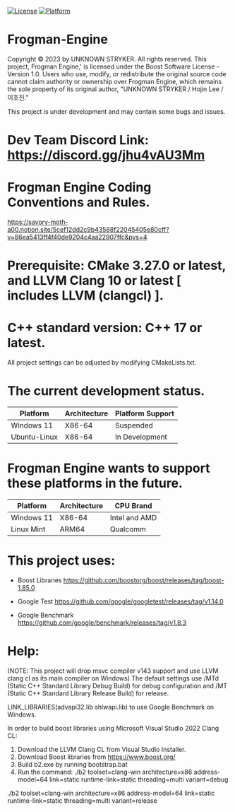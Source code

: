 [![License](https://img.shields.io/badge/License-boost-blue.svg)](LICENSE)
[![Platform](https://img.shields.io/badge/Platform-x86_64-white.svg)](PLATFORM)

# Frogman-Engine
Copyright © 2023 by UNKNOWN STRYKER. All rights reserved. 
This project, Frogman Engine,' is licensed under the Boost Software License - Version 1.0. 
Users who use, modify, or redistribute the original source code cannot claim authority or ownership over Frogman Engine, which remains the sole property of its original author, "UNKNOWN STRYKER / Hojin Lee / 이호진."

This project is under development and may contain some bugs and issues.

# Dev Team Discord Link: https://discord.gg/jhu4vAU3Mm

# Frogman Engine Coding Conventions and Rules.
https://savory-moth-a00.notion.site/5cef12dd2c9b43588f22045405e80cff?v=86ea5413ff4f40de9204c4aa22907ffc&pvs=4

# Prerequisite: CMake 3.27.0 or latest, and LLVM Clang 10 or latest [ includes LLVM (clangcl) ].

# C++ standard version: C++ 17 or latest.

All project settings can be adjusted by modifying CMakeLists.txt.

# The current development status.
| Platform     | Architecture  | Platform Support |
|--------------|---------------|------------------|
| Windows 11   | X86-64        | Suspended        |
| Ubuntu-Linux | X86-64        | In Development   |

# Frogman Engine wants to support these platforms in the future.
| Platform     | Architecture  |   CPU Brand   |
|--------------|---------------|---------------|
| Windows 11   | X86-64        | Intel and AMD |
| Linux Mint   | ARM64         |    Qualcomm   |

# This project uses:
- Boost Libraries
https://github.com/boostorg/boost/releases/tag/boost-1.85.0

- Google Test
https://github.com/google/googletest/releases/tag/v1.14.0

- Google Benchmark
https://github.com/google/benchmark/releases/tag/v1.8.3

# Help:
(NOTE: This project will drop msvc compiler v143 support and use LLVM clang cl as its main compiler on Windows)
The default settings use /MTd (Static C++ Standard Library Debug Build) for debug configuration and /MT (Static C++ Standard Library Release Build) for release.

LINK_LIBRARIES(advapi32.lib shlwapi.lib) to use Google Benchmark on Windows.

In order to build boost libraries using Microsoft Visual Studio 2022 Clang CL:
1. Download the LLVM Clang CL from Visual Studio Installer.
2. Download Boost libraries from https://www.boost.org/
3. Build b2.exe by running bootstrap.bat
4. Run the command: 
./b2 toolset=clang-win architecture=x86 address-model=64 link=static runtime-link=static threading=multi variant=debug 

./b2 toolset=clang-win architecture=x86 address-model=64 link=static runtime-link=static threading=multi variant=release 